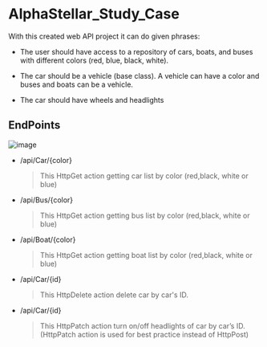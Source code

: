 # AlphaStellar_Study_Case


With this created web API project it can do given phrases:

- The user should have access to a repository of cars, boats, and buses with different colors (red, blue, black, white). 

- The car should be a vehicle (base class). A vehicle can have a color and buses and boats can be a vehicle. 

- The car should have wheels and headlights

## EndPoints

 ![image](https://user-images.githubusercontent.com/56580536/151660233-8aa3299f-17e6-4027-8b82-0dce9ffa4176.png)


- /api/Car/{color} 
  > This HttpGet action getting car list by color (red,black, white or blue)
  
- /api/Bus/{color} 
  > This HttpGet action getting bus list by color (red,black, white or blue)
  
- /api/Boat/{color} 
  > This HttpGet action getting boat list by color (red,black, white or blue)
  
- /api/Car/{id}
  > This HttpDelete action delete car by car's ID.
  
- /api/Car/{id}
  > This HttpPatch action turn on/off headlights of car by car’s ID. (HttpPatch action is used for best practice instead of HttpPost)
  

  

